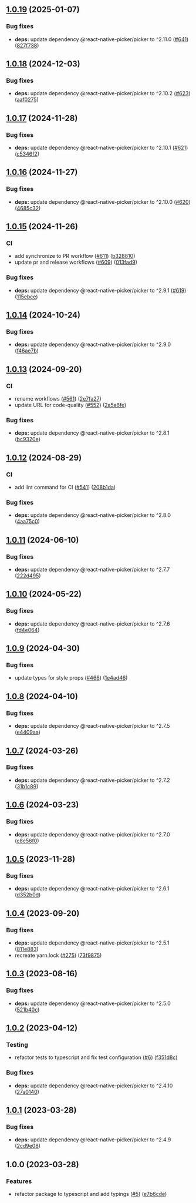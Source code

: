## [1.0.19](https://github.com/technology-studio/select-input-react-native/compare/v1.0.18...v1.0.19) (2025-01-07)


### Bug fixes

* **deps:** update dependency @react-native-picker/picker to ^2.11.0 ([#641](https://github.com/technology-studio/select-input-react-native/issues/641)) ([827f738](https://github.com/technology-studio/select-input-react-native/commit/827f738aa40a0be7b7a911dbbeb27000514c6e1a))

## [1.0.18](https://github.com/technology-studio/select-input-react-native/compare/v1.0.17...v1.0.18) (2024-12-03)


### Bug fixes

* **deps:** update dependency @react-native-picker/picker to ^2.10.2 ([#623](https://github.com/technology-studio/select-input-react-native/issues/623)) ([aaf0275](https://github.com/technology-studio/select-input-react-native/commit/aaf0275433b6ef11dfc6a33e8a17f0139841c9cc))

## [1.0.17](https://github.com/technology-studio/select-input-react-native/compare/v1.0.16...v1.0.17) (2024-11-28)


### Bug fixes

* **deps:** update dependency @react-native-picker/picker to ^2.10.1 ([#621](https://github.com/technology-studio/select-input-react-native/issues/621)) ([c5346f2](https://github.com/technology-studio/select-input-react-native/commit/c5346f23cb825b1eba27abc5f965040f11634e5e))

## [1.0.16](https://github.com/technology-studio/select-input-react-native/compare/v1.0.15...v1.0.16) (2024-11-27)


### Bug fixes

* **deps:** update dependency @react-native-picker/picker to ^2.10.0 ([#620](https://github.com/technology-studio/select-input-react-native/issues/620)) ([4685c32](https://github.com/technology-studio/select-input-react-native/commit/4685c32b4d6e886266a77bcc70cf2d0889a711c7))

## [1.0.15](https://github.com/technology-studio/select-input-react-native/compare/v1.0.14...v1.0.15) (2024-11-26)


### CI

* add synchronize to PR workflow ([#611](https://github.com/technology-studio/select-input-react-native/issues/611)) ([b328810](https://github.com/technology-studio/select-input-react-native/commit/b3288107f27fb399095ef35ef896b018aaae0f9e))
* update pr and release workflows ([#609](https://github.com/technology-studio/select-input-react-native/issues/609)) ([013fad9](https://github.com/technology-studio/select-input-react-native/commit/013fad9fc19a2ba1a35a58a7c69ee055bf9027e4))


### Bug fixes

* **deps:** update dependency @react-native-picker/picker to ^2.9.1 ([#619](https://github.com/technology-studio/select-input-react-native/issues/619)) ([115ebce](https://github.com/technology-studio/select-input-react-native/commit/115ebceeda1a2b7461dd27ead4719cf3d8a74d65))

## [1.0.14](https://github.com/technology-studio/select-input-react-native/compare/v1.0.13...v1.0.14) (2024-10-24)


### Bug fixes

* **deps:** update dependency @react-native-picker/picker to ^2.9.0 ([f46ae7b](https://github.com/technology-studio/select-input-react-native/commit/f46ae7bbc5bc10b3d44de63e2e3e855a7ef6c8ab))

## [1.0.13](https://github.com/technology-studio/select-input-react-native/compare/v1.0.12...v1.0.13) (2024-09-20)


### CI

* rename workflows ([#561](https://github.com/technology-studio/select-input-react-native/issues/561)) ([2e7fa27](https://github.com/technology-studio/select-input-react-native/commit/2e7fa27194b8f7f7b9f8d85a7c041dfb582db507))
* update URL for code-quality ([#552](https://github.com/technology-studio/select-input-react-native/issues/552)) ([2a5a6fe](https://github.com/technology-studio/select-input-react-native/commit/2a5a6fed8179973dca51f88c92875f75e00858d3))


### Bug fixes

* **deps:** update dependency @react-native-picker/picker to ^2.8.1 ([bc9320e](https://github.com/technology-studio/select-input-react-native/commit/bc9320e59803f1545ebbc0526101bbfe1c575d28))

## [1.0.12](https://github.com/technology-studio/select-input-react-native/compare/v1.0.11...v1.0.12) (2024-08-29)


### CI

* add lint command for CI ([#541](https://github.com/technology-studio/select-input-react-native/issues/541)) ([208b1da](https://github.com/technology-studio/select-input-react-native/commit/208b1da19848d11d3c88a9ebe8d59c58dbdc4923))


### Bug fixes

* **deps:** update dependency @react-native-picker/picker to ^2.8.0 ([4aa75c0](https://github.com/technology-studio/select-input-react-native/commit/4aa75c026dbc8859f9abe7a7cc2918c45ada50c9))

## [1.0.11](https://github.com/technology-studio/select-input-react-native/compare/v1.0.10...v1.0.11) (2024-06-10)


### Bug fixes

* **deps:** update dependency @react-native-picker/picker to ^2.7.7 ([222d495](https://github.com/technology-studio/select-input-react-native/commit/222d4952b2b8a3f976687e11dace2cb1708cfbbe))

## [1.0.10](https://github.com/technology-studio/select-input-react-native/compare/v1.0.9...v1.0.10) (2024-05-22)


### Bug fixes

* **deps:** update dependency @react-native-picker/picker to ^2.7.6 ([fd4e064](https://github.com/technology-studio/select-input-react-native/commit/fd4e064332cb02c8e9942fa117a12a240fc13deb))

## [1.0.9](https://github.com/technology-studio/select-input-react-native/compare/v1.0.8...v1.0.9) (2024-04-30)


### Bug fixes

* update types for style props ([#466](https://github.com/technology-studio/select-input-react-native/issues/466)) ([1e4ad46](https://github.com/technology-studio/select-input-react-native/commit/1e4ad4670f607f3477eafb8fa4ae0fc0ebf0ba6e))

## [1.0.8](https://github.com/technology-studio/select-input-react-native/compare/v1.0.7...v1.0.8) (2024-04-10)


### Bug fixes

* **deps:** update dependency @react-native-picker/picker to ^2.7.5 ([e4409aa](https://github.com/technology-studio/select-input-react-native/commit/e4409aafbaeb4babcc548d8a8c3b95f0ade6367b))

## [1.0.7](https://github.com/technology-studio/select-input-react-native/compare/v1.0.6...v1.0.7) (2024-03-26)


### Bug fixes

* **deps:** update dependency @react-native-picker/picker to ^2.7.2 ([31b1c89](https://github.com/technology-studio/select-input-react-native/commit/31b1c89f021f52182dfc77a3641fd51b9d407296))

## [1.0.6](https://github.com/technology-studio/select-input-react-native/compare/v1.0.5...v1.0.6) (2024-03-23)


### Bug fixes

* **deps:** update dependency @react-native-picker/picker to ^2.7.0 ([c8c56f0](https://github.com/technology-studio/select-input-react-native/commit/c8c56f052c4e88766cc26c6364476b168aee441b))

## [1.0.5](https://github.com/technology-studio/select-input-react-native/compare/v1.0.4...v1.0.5) (2023-11-28)


### Bug fixes

* **deps:** update dependency @react-native-picker/picker to ^2.6.1 ([d352b0d](https://github.com/technology-studio/select-input-react-native/commit/d352b0d11ed54de7cf4ae2b2a1c48bde75a57ecc))

## [1.0.4](https://github.com/technology-studio/select-input-react-native/compare/v1.0.3...v1.0.4) (2023-09-20)


### Bug fixes

* **deps:** update dependency @react-native-picker/picker to ^2.5.1 ([811e883](https://github.com/technology-studio/select-input-react-native/commit/811e8836103fe7ea3c6b4643a1b3d1146811879f))
* recreate yarn.lock ([#275](https://github.com/technology-studio/select-input-react-native/issues/275)) ([73f9875](https://github.com/technology-studio/select-input-react-native/commit/73f98753ae18fc33e087ffe64aab4af091cc8fa2))

## [1.0.3](https://github.com/technology-studio/select-input-react-native/compare/v1.0.2...v1.0.3) (2023-08-16)


### Bug fixes

* **deps:** update dependency @react-native-picker/picker to ^2.5.0 ([521b40c](https://github.com/technology-studio/select-input-react-native/commit/521b40c04255df6bce7289df2432f15e79f0e6ba))

## [1.0.2](https://github.com/technology-studio/select-input-react-native/compare/v1.0.1...v1.0.2) (2023-04-12)


### Testing

* refactor tests to typescript and fix test configuration ([#6](https://github.com/technology-studio/select-input-react-native/issues/6)) ([f351d8c](https://github.com/technology-studio/select-input-react-native/commit/f351d8c9074e19f1dc6c1393b3eb8a929408d341))


### Bug fixes

* **deps:** update dependency @react-native-picker/picker to ^2.4.10 ([27a0140](https://github.com/technology-studio/select-input-react-native/commit/27a01401e1f83a87d3e6f42fbd75cacc3d0825f6))

## [1.0.1](https://github.com/technology-studio/select-input-react-native/compare/v1.0.0...v1.0.1) (2023-03-28)


### Bug fixes

* **deps:** update dependency @react-native-picker/picker to ^2.4.9 ([2cd9e08](https://github.com/technology-studio/select-input-react-native/commit/2cd9e081574a0fb7e489c41016b41b128faba80d))

## 1.0.0 (2023-03-28)


### Features

* refactor package to typescript and add typings ([#5](https://github.com/technology-studio/select-input-react-native/issues/5)) ([e7b6cde](https://github.com/technology-studio/select-input-react-native/commit/e7b6cde37ff2d984eac91a4cd9e0ceb46391006d))
